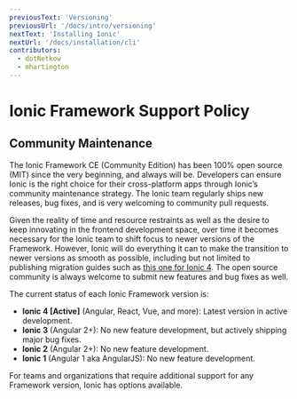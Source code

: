```yaml
---
previousText: 'Versioning'
previousUrl: '/docs/intro/versioning'
nextText: 'Installing Ionic'
nextUrl: '/docs/installation/cli'
contributors:
  - dotNetkow
  - mhartington
---
```


# Ionic Framework Support Policy

## Community Maintenance

The Ionic Framework CE (Community Edition) has been 100% open source (MIT) since the very beginning, and always will be. Developers can ensure Ionic is the right choice for their cross-platform apps through Ionic’s community maintenance strategy. The Ionic team regularly ships new releases, bug fixes, and is very welcoming to community pull requests.

Given the reality of time and resource restraints as well as the desire to keep innovating in the frontend development space, over time it becomes necessary for the Ionic team to shift focus to newer versions of the Framework. However, Ionic will do everything it can to make the transition to newer versions as smooth as possible, including but not limited to publishing migration guides such as [this one for Ionic 4](/docs/building/migration). The open source community is always welcome to submit new features and bug fixes as well.

The current status of each Ionic Framework version is:
* **Ionic 4 [Active]** (Angular, React, Vue, and more): Latest version in active development.
* **Ionic 3** (Angular 2+): No new feature development, but actively shipping major bug fixes.
* **Ionic 2** (Angular 2+): No new feature development.
* **Ionic 1** (Angular 1 aka AngularJS): No new feature development.

For teams and organizations that require additional support for any Framework version, Ionic has options available.
